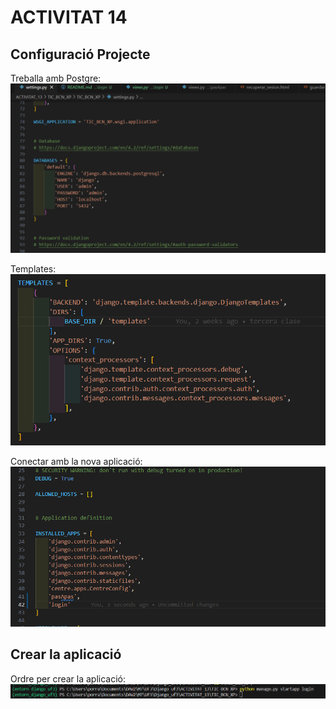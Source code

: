 # ACTIVITAT 14

## Configuració Projecte

Treballa amb Postgre:
![Postgre](../../../imatges/treballaAmbPostgre.png)

Templates:
![Templates](../../../imatges/templates_Act14.png)

Conectar amb la nova aplicació:
![Conectar amb la nova aplicació](../../../imatges/conectarConLogin.png)

## Crear la aplicació

Ordre per crear la aplicació:
![Ordre aplicació](../../../imatges/crear_app.png)